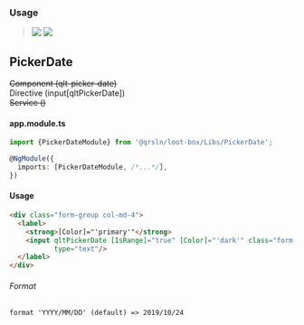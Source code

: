 ### Usage

> [![](https://img.shields.io/badge/Main-readme-white?style=for-the-badge)](../../readme.md)
> [![](https://img.shields.io/badge/readme-white?style=for-the-badge)](readme.md)

## PickerDate

~~Component (qlt-picker-date)~~  
Directive (input[qltPickerDate])  
~~Service ()~~

#### app.module.ts

```typescript
import {PickerDateModule} from '@qrsln/loot-box/Libs/PickerDate';

@NgModule({
  imports: [PickerDateModule, /*...*/],
})
```  

#### Usage

```html
<div class="form-group col-md-4">
  <label>
    <strong>[Color]="'primary'"</strong>
    <input qltPickerDate [IsRange]="true" [Color]="'dark'" class="form-control form-control-sm w-100"
           type="text"/>
  </label>
</div>
```

###### Format

```
format 'YYYY/MM/DD' (default) => 2019/10/24
 
```
